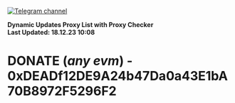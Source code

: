 [![Telegram channel](https://img.shields.io/endpoint?url=https://runkit.io/damiankrawczyk/telegram-badge/branches/master?url=https://t.me/n4z4v0d)](https://t.me/n4z4v0d) 

**Dynamic Updates Proxy List with Proxy Checker**  
**Last Updated: 18.12.23 10:08**

# DONATE (_any evm_) - 0xDEADf12DE9A24b47Da0a43E1bA70B8972F5296F2
